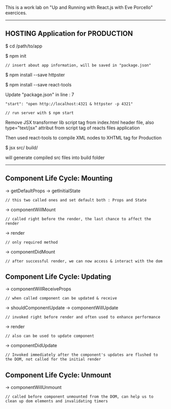 This is a work lab on
	"Up and Running with React.js with Eve Porcello"
		exercices.

_________________________________________________________

HOSTING Application for PRODUCTION
--------------------------------------------------

$ cd /path/to/app

$ npm init

	// insert about app information, will be saved in "package.json"

$ npm install --save httpster

$ npm install --save react-tools

Update "package.json" in line : 7

	"start": "open http://localhost:4321 & httpster -p 4321"

	// run server with $ npm start

Remove JSX transformer lib script tag from index.html header file, also type="text/jsx" attribut from script tag of reacts files application

Then used react-tools to compile XML nodes to XHTML tag for Production

$ jsx src/ build/

will generate compiled src files into build folder

_________________________________________________________

Component Life Cycle: Mounting
------------------------------------------

→ getDefaultProps
→ getInitialState

	// this two called ones and set default both : Props and State

→ componentWillMount

	// called right before the render, the last chance to affect the render

→ render

	// only required method

→ componentDidMount

	// after successful render, we can now access & interact with the dom

Component Life Cycle: Updating
------------------------------------------

→ componentWillReceiveProps

	// when called component can be updated & receive

→ shouldComponentUpdate
→ componentWillUpdate

	// invoked right before render and often used to enhance performance

→ render

	// also can be used to update component

→ componentDidUpdate

	// Invoked immediately after the component's updates are flushed to the DOM, not called for the initial render

Component Life Cycle: Unmount
------------------------------------------

→ componentWillUnmount

	// called before component unmounted from the DOM, can help us to clean up dom elements and invalidating timers
